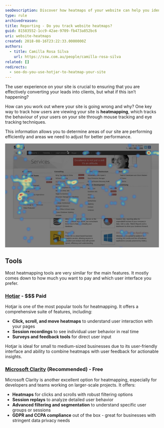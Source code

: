 ```yaml
---
seoDescription: Discover how heatmaps of your website can help you identify and improve user engagement, conversion rates and overall site performance.
type: rule
archivedreason:
title: Reporting - Do you track website heatmaps?
guid: 81583552-1cc9-42ae-9709-fb473a852bc6
uri: website-heatmaps
created: 2018-08-16T23:22:33.0000000Z
authors:
  - title: Camilla Rosa Silva
    url: https://ssw.com.au/people/camilla-rosa-silva
related: []
redirects:
  - seo-do-you-use-hotjar-to-heatmap-your-site
---
```


The user experience on your site is crucial to ensuring that you are effectively converting your leads into clients, but what if this isn’t happening?

<!--endintro-->

How can you work out where your site is going wrong and why? One key way to track how users are viewing your site is **heatmapping**, which tracks the behaviour of your users on your site through mouse tracking and eye tracking techniques.

This information allows you to determine areas of our site are performing efficiently and areas we need to adjust for better performance.

![Figure: Heatmap from the SSW Consulting page](ssw-heatmap.png)

## Tools

Most heatmapping tools are very similar for the main features. It mostly comes down to how much you want to pay and which user interface you prefer.

### [Hotjar](https://www.hotjar.com/) - $$$ Paid

Hotjar is one of the most popular tools for heatmapping. It offers a comprehensive suite of features, including:

* **Click, scroll, and move heatmaps** to understand user interaction with your pages
* **Session recordings** to see individual user behavior in real time
* **Surveys and feedback tools** for direct user input

Hotjar is ideal for small to medium-sized businesses due to its user-friendly interface and ability to combine heatmaps with user feedback for actionable insights.

### [Microsoft Clarity](https://clarity.microsoft.com) (Recommended) - Free

Microsoft Clarity is another excellent option for heatmapping, especially for developers and teams working on larger-scale projects. It offers:

* **Heatmaps** for clicks and scrolls with robust filtering options
* **Session replays** to analyze detailed user behavior
* **Advanced filtering and segmentation** to understand specific user groups or sessions
* **GDPR and CCPA compliance** out of the box - great for businesses with stringent data privacy needs

